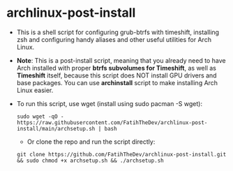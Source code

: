 # archlinux-post-install
- This is a shell script for configuring grub-btrfs with timeshift, installing zsh and configuring handy aliases and other useful utilities for Arch Linux.
- **Note**: This is a post-install script, meaning that you already need to have Arch installed with proper **btrfs subvolumes for Timeshift**, as well as **Timeshift** itself, because this script does NOT install GPU drivers and base packages. You can use **archinstall** script to make installing Arch Linux easier.

- To run this script, use wget (install using sudo pacman -S wget):
  
  ```sudo wget -qO - https://raw.githubusercontent.com/FatihTheDev/archlinux-post-install/main/archsetup.sh | bash```

  - Or clone the repo and run the script directly:
    
  ```git clone https://github.com/FatihTheDev/archlinux-post-install.git && sudo chmod +x archsetup.sh && ./archsetup.sh```  
